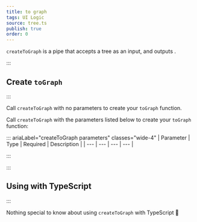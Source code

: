 ```yaml
---
title: to graph
tags: UI Logic
source: tree.ts
publish: true
order: 0
---
```


`createToGraph` is a pipe that accepts a tree as an input, and outputs <!--TODO-->.


:::
## Create `toGraph`
:::

Call `createToGraph` with no parameters to create your `toGraph` function.

Call `createToGraph` with the parameters listed below to create your `toGraph` function:

::: ariaLabel="createToGraph parameters" classes="wide-4"
| Parameter | Type | Required | Description |
| --- | --- | --- | --- |

:::


:::
## Using with TypeScript
:::

Nothing special to know about using `createToGraph` with TypeScript 🚀
